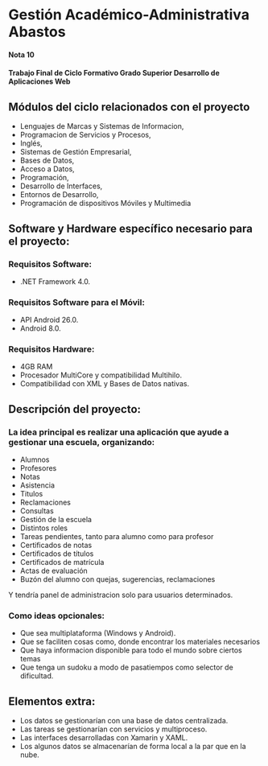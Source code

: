 # Gestión Académico-Administrativa Abastos
#### Nota 10
#### Trabajo Final de Ciclo Formativo Grado Superior Desarrollo de Aplicaciones Web

## Módulos del ciclo relacionados con el proyecto

 * Lenguajes de Marcas y Sistemas de Informacion,
 * Programacion de Servicios y Procesos,
 * Inglés,
 * Sistemas de Gestión Empresarial,
 * Bases de Datos,
 * Acceso a Datos,
 * Programación,
 * Desarrollo de Interfaces,
 * Entornos de Desarrollo,
 * Programación de dispositivos Móviles y Multimedia

## Software y Hardware específico necesario para el proyecto:

### Requisitos Software:
 * .NET Framework 4.0.
### Requisitos Software para el Móvil:
 * API Android 26.0.
 * Android 8.0.
### Requisitos Hardware:
 * 4GB RAM
 * Procesador MultiCore y compatibilidad Multihilo.
 * Compatibilidad con XML y Bases de Datos nativas.

## Descripción del proyecto:

### La idea principal es realizar una aplicación que ayude a gestionar una escuela, organizando:
 * Alumnos
 * Profesores
 * Notas
 * Asistencia
 * Titulos
 * Reclamaciones
 * Consultas
 * Gestión de la escuela
 * Distintos roles
 * Tareas pendientes, tanto para alumno como para profesor
 * Certificados de notas
 * Certificados de títulos
 * Certificados de matrícula
 * Actas de evaluación
 * Buzón del alumno con quejas, sugerencias, reclamaciones

Y tendría panel de administracion solo para usuarios determinados.

### Como ideas opcionales:
 * Que sea multiplataforma (Windows y Android).
 * Que se faciliten cosas como, donde encontrar los materiales necesarios
 * Que haya informacion disponible para todo el mundo sobre ciertos temas
 * Que tenga un sudoku a modo de pasatiempos como selector de dificultad.

## Elementos extra:
 * Los datos se gestionarían con una base de datos centralizada.
 * Las tareas se gestionarían con servicios y multiproceso.
 * Las interfaces desarrolladas con Xamarin y XAML.
 * Los algunos datos se almacenarían de forma local a la par que en la nube.
